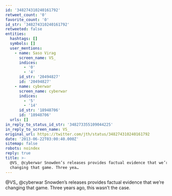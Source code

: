 ```yaml
---
id: '348274310240161792'
retweet_count: '0'
favorite_count: '0'
id_str: '348274310240161792'
retweeted: false
entities:
  hashtags: []
  symbols: []
  user_mentions:
    - name: Saso Virag
      screen_name: VS_
      indices:
        - '0'
        - '4'
      id_str: '20494827'
      id: '20494827'
    - name: cyberwar
      screen_name: cyberwar
      indices:
        - '5'
        - '14'
      id_str: '18948706'
      id: '18948706'
  urls: []
in_reply_to_status_id_str: '348273355109044225'
in_reply_to_screen_name: VS_
original_url: https://twitter.com/jth/status/348274310240161792
date: '2013-06-22T03:00:40.000Z'
sitemap: false
robots: noindex
reply: true
title: >-
  @VS_ @cyberwar Snowden’s releases provides factual evidence that we’re
  changing that game. Three yea…
---
```


@VS_ @cyberwar Snowden’s releases provides factual evidence that we’re changing that game. Three years ago, this wasn’t the case.